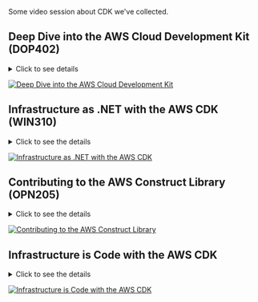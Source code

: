 Some video session about CDK we've collected.

## Deep Dive into the AWS Cloud Development Kit (DOP402)
<details>
<summary>Click to see details</summary>
In this session, you develop an AWS CDK application and learn how to quickly assemble AWS infrastructure. We explore the
AWS Construct Library and show you how easy it is to configure your cloud resources, manage permissions, connect event
sources, and build and publish your own constructs.

**Presenters**: Jason Fulghum & Elad Ben-Israel
</details>

[![Deep Dive into the AWS Cloud Development Kit](http://img.youtube.com/vi/9As_ZIjUGmY/0.jpg)](http://www.youtube.com/watch?v=9As_ZIjUGmY)

## Infrastructure as .NET with the AWS CDK (WIN310)

<details>
<summary>Click to see the details</summary>
In this session, we quickly cover the basic concepts of AWS CDK, then we live code an application with it in .NET. See
how easy it is to configure your cloud resources, manage permissions, connect event sources for our serverless app, and
even build and publish your own constructs.

**Presenters**: Nicki Stone & Steve Roberts
</details>

[![Infrastructure as .NET with the AWS CDK](http://img.youtube.com/vi/cxaFQMWMs7g/0.jpg)](http://www.youtube.com/watch?v=cxaFQMWMs7g)

## Contributing to the AWS Construct Library (OPN205)

<details>
<summary>Click to see the details</summary>
In this session, we discuss the design patterns and considerations in the AWS Construct Library, all in the context of a
new contribution to the project that we’ll live code in TypeScript on stage.

**Presenters**: Lee Peckham & Rico Huijbers
</details>

[![Contributing to the AWS Construct Library](http://img.youtube.com/vi/eqKxp5MzuVA/0.jpg)](http://www.youtube.com/watch?v=eqKxp5MzuVA)

## Infrastructure is Code with the AWS CDK

<details>
<summary>Click to see the details</summary>
Customers using DevOps practices like to take advantage of the benefits provided by managing
Infrastructure as Code through configuration files. Configuration files used to manage
infrastructure are traditionally implemented as YAML or JSON text files, and are missing most
of the advantages of modern programming languages. Wouldn't it be better to use the expressive
power of your favorite programming language to define your cloud infrastructure? The AWS Cloud
Development Kit (AWS CDK) is a multi-language, open-source framework from AWS that enables
developers to harness the full power of modern programming languages to define reusable cloud
components and provision applications built from those components using AWS CloudFormation.
In this tech talk, we'll quickly cover the basic concepts of the CDK, then we'll spend the
majority of our time live coding an application with the CDK. We'll show you how to use the CDK
to quickly assemble your AWS infrastructure using the new Python CDK. We'll also explore the AWS
Construct Library and show you how easy it makes it to configure your cloud resources, manage
permissions, connect event sources and even build and publish your own constructs.

Learning Objectives:
 - Learn about AWS CDK TypeScript and Python and core concepts of the CDK framework
 - Learn how to build reusable components
 - Learn how to engage with the open source community and start contributing to CDK code

**Presenters**: Jason Fulghum & Elad Ben-Israel
</details>

[![Infrastructure is Code with the AWS CDK](http://img.youtube.com/vi/ZWCvNFUN-sU/0.jpg)](https://www.youtube.com/watch?v=ZWCvNFUN-sU)

